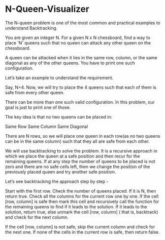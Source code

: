 # N-Queen-Visualizer

The N-queen problem is one of the most common and practical examples to understand Backtracking.

You are given an integer N. For a given N x N chessboard, find a way to place 'N' queens such that no queen can attack any other queen on the chessboard.

A queen can be attacked when it lies in the same row, column, or the same diagonal as any of the other queens. You have to print one such configuration.

Let’s take an example to understand the requirement.

Say, N=4. Now, we will try to place the 4 queens such that each of them is safe from every other queen.

There can be more than one such valid configuration. In this problem, our goal is just to print one of those.

The key idea is that no two queens can be placed in:

Same Row
Same Column
Same Diagonal
 
There are N rows, so we will place one queen in each row(as no two queens can be in the same column) such that they all are safe from each other.

We will use backtracking to solve the problem. It is a recursive approach in which we place the queen at a safe position and then recur for the remaining queens. If at any step the number of queens to be placed is not zero and there are no safe cells left, then we change the position of the previously placed queen and try another safe position.

Let’s see backtracking the approach step by step - 

Start with the first row.
Check the number of queens placed. If it is N, then return true.
Check all the columns for the current row one by one.
If the cell [row, column] is safe then mark this cell and recursively call the function for the remaining queens to find if it leads to the solution. 
If it leads to the solution, return true, else unmark the cell [row, column] ( that is, backtrack) and check for the next column.

If the cell [row, column] is not safe, skip the current column and check for the next one.
If none of the cells in the current row is safe, then return false.
